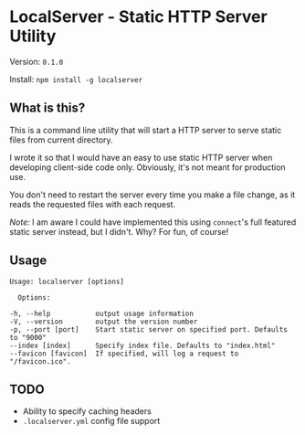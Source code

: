 # LocalServer - Static HTTP Server Utility

Version: `0.1.0`

Install: `npm install -g localserver`

## What is this?

This is a command line utility that will start a HTTP server to serve static files from current directory.

I wrote it so that I would have an easy to use static HTTP server when developing client-side code only. Obviously, it's not meant for production use.

You don't need to restart the server every time you make a file change, as it reads the requested files with each request.

*Note:* I am aware I could have implemented this using `connect`'s full featured static server instead, but I didn't. Why? For fun, of course!

## Usage

	Usage: localserver [options]
	
	  Options:
	  
    -h, --help           output usage information
    -V, --version        output the version number
    -p, --port [port]    Start static server on specified port. Defaults to "9000"
    --index [index]      Specify index file. Defaults to "index.html"
    --favicon [favicon]  If specified, will log a request to "/favicon.ico".

## TODO

- Ability to specify caching headers
- `.localserver.yml` config file support
